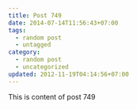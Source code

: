 ```yaml
---
title: Post 749
date: 2014-07-14T11:56:43+07:00
tags:
  - random post
  - untagged
category:
  - random post
  - uncategorized
updated: 2012-11-19T04:14:56+07:00
---
```

This is content of post 749